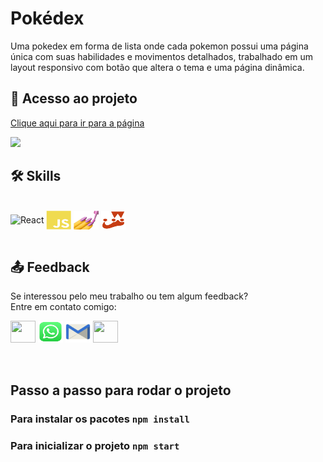 # Pokédex
Uma pokedex em forma de lista onde cada pokemon possui uma página única com suas habilidades e movimentos detalhados, trabalhado em um layout responsivo com botão que altera o tema e uma página dinâmica. 
 
## 🔗 Acesso ao projeto
<a href="https://pokedex.vercel.app/">Clique aqui para ir para a página</a>

[<img src="src/_assets/gifs/tela.gif">](https://pokedex.vercel.app/)

## 🛠 Skills
<div style="display: inline_block"><br>
  <img align="center" alt="React" height="30" width="40" src="src/_assets/icons/react-icone.png">
  <img align="center" alt="Js" height="30" width="40" src="https://raw.githubusercontent.com/devicons/devicon/master/icons/javascript/javascript-plain.svg">
  <img align="center" alt="Styled" height="30" width="40" src="src/_assets/icons/icon-styled.png">
  <img align="center" alt="Jest" height="30" width="40" src="src/_assets/icons/icon-jest.png">
</div>
<br/>

## 📤 Feedback
Se interessou pelo meu trabalho ou tem algum feedback? <br/> 
Entre em contato comigo:
<br/>
 
<p align="left"> 
 <a href="https://www.linkedin.com/in/jhony-freitas/" target="_blank" rel="noreferrer"><img src="https://raw.githubusercontent.com/danielcranney/readme-generator/main/public/icons/socials/linkedin.svg" width="40" height="35" /></a>
 <a href ="https://api.whatsapp.com/send?phone=5511948127577&text" target="_blank" rel="noreferrer"><img src="./src/_assets/icons/whatsapp.png" width="40" height="35" /></a>
 <a href ="mailto:jhony00._@hotmail.com" target="_blank" rel="noreferrer"><img src="src/_assets/icons/email-icone.png" width="40" height="35" /></a>
 <a href="https://discord.com/users/jhonyFreitas#1359" target="_blank" rel="noreferrer"><img src="https://raw.githubusercontent.com/danielcranney/readme-generator/main/public/icons/socials/discord.svg" width="40" height="35" /></a> 

 </p>
<br/>

## Passo a passo para rodar o projeto

### Para instalar os pacotes `npm install`

### Para inicializar o projeto `npm start`
